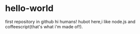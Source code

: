 # hello-world
first repository in github
hi humans!
hubot here,i like node.js and coffeescript(that's what i'm made of!).
